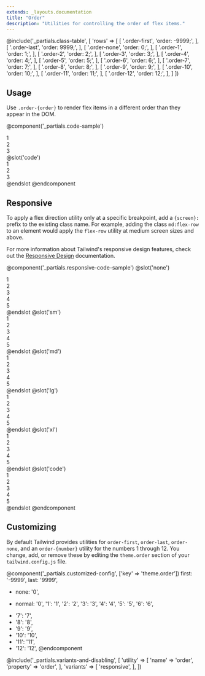 ```yaml
---
extends: _layouts.documentation
title: "Order"
description: "Utilities for controlling the order of flex items."
---
```


@include('_partials.class-table', [
  'rows' => [
    [
      '.order-first',
      'order: -9999;',
    ],
    [
      '.order-last',
      'order: 9999;',
    ],
    [
      '.order-none',
      'order: 0;',
    ],
    [
      '.order-1',
      'order: 1;',
    ],
    [
      '.order-2',
      'order: 2;',
    ],
    [
      '.order-3',
      'order: 3;',
    ],
    [
      '.order-4',
      'order: 4;',
    ],
    [
      '.order-5',
      'order: 5;',
    ],
    [
      '.order-6',
      'order: 6;',
    ],
    [
      '.order-7',
      'order: 7;',
    ],
    [
      '.order-8',
      'order: 8;',
    ],
    [
      '.order-9',
      'order: 9;',
    ],
    [
      '.order-10',
      'order: 10;',
    ],
    [
      '.order-11',
      'order: 11;',
    ],
    [
      '.order-12',
      'order: 12;',
    ],
  ]
])

## Usage

Use `.order-{order}` to render flex items in a different order than they appear in the DOM.

@component('_partials.code-sample')
<div class="flex bg-gray-200">
  <div class="order-last text-gray-700 text-center bg-gray-400 px-4 py-2 m-2">1</div>
  <div class="text-gray-700 text-center bg-gray-400 px-4 py-2 m-2">2</div>
  <div class="text-gray-700 text-center bg-gray-400 px-4 py-2 m-2">3</div>
</div>
@slot('code')
<div class="flex">
  <div class="order-last">1</div>
  <div>2</div>
  <div>3</div>
</div>
@endslot
@endcomponent


## Responsive

To apply a flex direction utility only at a specific breakpoint, add a `{screen}:` prefix to the existing class name. For example, adding the class `md:flex-row` to an element would apply the `flex-row` utility at medium screen sizes and above.

For more information about Tailwind's responsive design features, check out the [Responsive Design](/docs/responsive-design) documentation.

@component('_partials.responsive-code-sample')
@slot('none')
<div class="flex bg-gray-200">
  <div class="text-gray-700 text-center bg-gray-400 px-4 py-2 m-2">1</div>
  <div class="text-gray-700 text-center bg-gray-400 px-4 py-2 m-2">2</div>
  <div class="order-first text-gray-700 text-center bg-white px-4 py-2 m-2">3</div>
  <div class="text-gray-700 text-center bg-gray-400 px-4 py-2 m-2">4</div>
  <div class="text-gray-700 text-center bg-gray-400 px-4 py-2 m-2">5</div>
</div>
@endslot
@slot('sm')
<div class="flex bg-gray-200">
  <div class="text-gray-700 text-center bg-gray-400 px-4 py-2 m-2">1</div>
  <div class="text-gray-700 text-center bg-gray-400 px-4 py-2 m-2">2</div>
  <div class="order-last text-gray-700 text-center bg-white px-4 py-2 m-2">3</div>
  <div class="text-gray-700 text-center bg-gray-400 px-4 py-2 m-2">4</div>
  <div class="text-gray-700 text-center bg-gray-400 px-4 py-2 m-2">5</div>
</div>
@endslot
@slot('md')
<div class="flex bg-gray-200">
  <div class="text-gray-700 text-center bg-gray-400 px-4 py-2 m-2">1</div>
  <div class="text-gray-700 text-center bg-gray-400 px-4 py-2 m-2">2</div>
  <div class="order-none text-gray-700 text-center bg-white px-4 py-2 m-2">3</div>
  <div class="text-gray-700 text-center bg-gray-400 px-4 py-2 m-2">4</div>
  <div class="text-gray-700 text-center bg-gray-400 px-4 py-2 m-2">5</div>
</div>
@endslot
@slot('lg')
<div class="flex bg-gray-200">
  <div class="text-gray-700 text-center bg-gray-400 px-4 py-2 m-2">1</div>
  <div class="text-gray-700 text-center bg-gray-400 px-4 py-2 m-2">2</div>
  <div class="order-first text-gray-700 text-center bg-white px-4 py-2 m-2">3</div>
  <div class="text-gray-700 text-center bg-gray-400 px-4 py-2 m-2">4</div>
  <div class="text-gray-700 text-center bg-gray-400 px-4 py-2 m-2">5</div>
</div>
@endslot
@slot('xl')
<div class="flex bg-gray-200">
  <div class="text-gray-700 text-center bg-gray-400 px-4 py-2 m-2">1</div>
  <div class="text-gray-700 text-center bg-gray-400 px-4 py-2 m-2">2</div>
  <div class="order-last text-gray-700 text-center bg-white px-4 py-2 m-2">3</div>
  <div class="text-gray-700 text-center bg-gray-400 px-4 py-2 m-2">4</div>
  <div class="text-gray-700 text-center bg-gray-400 px-4 py-2 m-2">5</div>
</div>
@endslot
@slot('code')
<div class="flex">
  <div>1</div>
  <div>2</div>
  <div class="none:order-first sm:order-last md:order-none lg:order-first xl:order-last">3</div>
  <div>4</div>
  <div>5</div>
</div>
@endslot
@endcomponent

## Customizing

By default Tailwind provides utilities for `order-first`, `order-last`, `order-none`, and an `order-{number}` utility for the numbers 1 through 12. You change, add, or remove these by editing the `theme.order` section of your `tailwind.config.js` file.

@component('_partials.customized-config', ['key' => 'theme.order'])
  first: '-9999',
  last: '9999',
- none: '0',
+ normal: '0',
  '1': '1',
  '2': '2',
  '3': '3',
  '4': '4',
  '5': '5',
  '6': '6',
- '7': '7',
- '8': '8',
- '9': '9',
- '10': '10',
- '11': '11',
- '12': '12',
@endcomponent

@include('_partials.variants-and-disabling', [
    'utility' => [
        'name' => 'order',
        'property' => 'order',
    ],
    'variants' => [
        'responsive',
    ],
])
